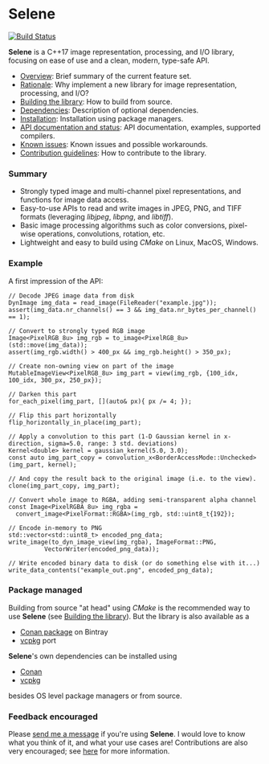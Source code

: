 # Selene

[![Build Status](https://dev.azure.com/kmhofmann/selene/_apis/build/status/kmhofmann.selene?branchName=master)](https://dev.azure.com/kmhofmann/selene/_build/latest?definitionId=1)

**Selene** is a C++17 image representation, processing, and I/O library, focusing on ease of use and a clean, modern,
type-safe API.

  * [Overview](docs/overview.md): Brief summary of the current feature set.
  * [Rationale](docs/rationale.md): Why implement a new library for image representation, processing, and I/O?
  * [Building the library](docs/building.md): How to build from source.
  * [Dependencies](docs/dependencies.md): Description of optional dependencies.
  * [Installation](docs/installation.md): Installation using package managers.
  * [API documentation and status](docs/documentation.md): API documentation, examples, supported compilers.
  * [Known issues](docs/known_issues.md): Known issues and possible workarounds.
  * [Contribution guidelines](CONTRIBUTING.md): How to contribute to the library.

### Summary

  * Strongly typed image and multi-channel pixel representations, and functions for image data access.
  * Easy-to-use APIs to read and write images in JPEG, PNG, and TIFF formats (leveraging *libjpeg*, *libpng*, and *libtiff*).
  * Basic image processing algorithms such as color conversions, pixel-wise operations, convolutions, rotation, etc.
  * Lightweight and easy to build using *CMake* on Linux, MacOS, Windows.

### Example

A first impression of the API:

```
// Decode JPEG image data from disk
DynImage img_data = read_image(FileReader("example.jpg"));
assert(img_data.nr_channels() == 3 && img_data.nr_bytes_per_channel() == 1);

// Convert to strongly typed RGB image
Image<PixelRGB_8u> img_rgb = to_image<PixelRGB_8u>(std::move(img_data));
assert(img_rgb.width() > 400_px && img_rgb.height() > 350_px);

// Create non-owning view on part of the image
MutableImageView<PixelRGB_8u> img_part = view(img_rgb, {100_idx, 100_idx, 300_px, 250_px});

// Darken this part
for_each_pixel(img_part, [](auto& px){ px /= 4; });

// Flip this part horizontally
flip_horizontally_in_place(img_part);

// Apply a convolution to this part (1-D Gaussian kernel in x-direction, sigma=5.0, range: 3 std. deviations)
Kernel<double> kernel = gaussian_kernel(5.0, 3.0);
const auto img_part_copy = convolution_x<BorderAccessMode::Unchecked>(img_part, kernel);

// And copy the result back to the original image (i.e. to the view).
clone(img_part_copy, img_part);

// Convert whole image to RGBA, adding semi-transparent alpha channel
const Image<PixelRGBA_8u> img_rgba =
  convert_image<PixelFormat::RGBA>(img_rgb, std::uint8_t{192});

// Encode in-memory to PNG
std::vector<std::uint8_t> encoded_png_data;
write_image(to_dyn_image_view(img_rgba), ImageFormat::PNG,
          VectorWriter(encoded_png_data));

// Write encoded binary data to disk (or do something else with it...)
write_data_contents("example_out.png", encoded_png_data);
```
<!---
### Introductory presentation

Here is a [PDF format presentation](https://selene-lib.org/selene_presentation_20180524.pdf) that introduces Selene
(~v.0.1.0) and some of its features, given at a meetup of the
[Dutch C++ Group](https://www.meetup.com/The-Dutch-Cpp-Group/).

[![Selene: Image representation and I/O in C++14](docs/selene_presentation_preview_small.png)](https://selene-lib.org/selene_presentation_20180524.pdf)
--->

### Package managed

Building from source "at head" using *CMake* is the recommended way to use **Selene**
(see [Building the library](docs/building.md)).
But the library is also available as a

  * [Conan package](https://bintray.com/kmhofmann/conan-repo/selene%3Aselene) on Bintray
  * [vcpkg](https://github.com/Microsoft/vcpkg) port

**Selene**'s own dependencies can be installed using

  * [Conan](https://conan.io/)
  * [vcpkg](https://github.com/Microsoft/vcpkg)

besides OS level package managers or from source.

### Feedback encouraged

Please [send me a message](CONTRIBUTING.md) if you're using **Selene**.
I would love to know what you think of it, and what your use cases are!
Contributions are also very encouraged; see [here](CONTRIBUTING.md) for more information.